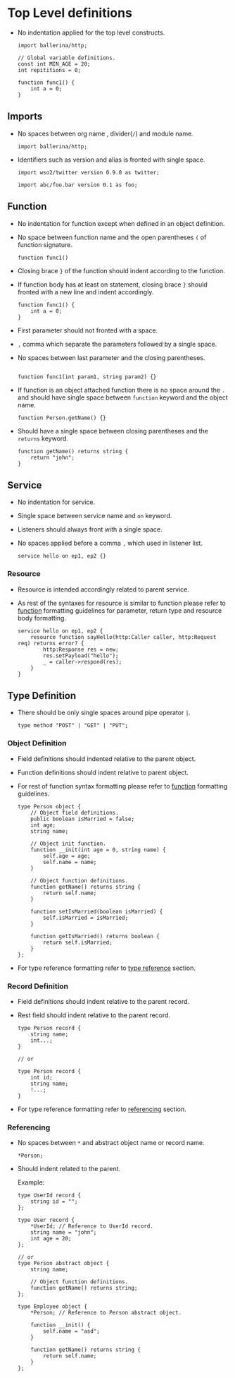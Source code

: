 # Top Level definitions

* No indentation applied for the top level constructs.

  ```ballerina
  import ballerina/http;

  // Global variable definitions.
  const int MIN_AGE = 20;
  int repititions = 0;

  function func1() {
      int a = 0;
  }
  ```

## Imports

* No spaces between org name , divider(`/`) and module name.

  ```ballerina
  import ballerina/http;
  ```
* Identifiers such as version and alias is fronted with single space.

  ```ballerina
  import wso2/twitter version 0.9.0 as twitter;

  import abc/foo.bar version 0.1 as foo;
  ```

## Function
* No indentation for function except when defined in an object definition.
* No space between function name and the open parentheses `(` of function signature.

  ```ballerina
  function func1()
  ```
* Closing brace `}` of the function should indent according to the function.
* If function body has at least on statement, closing brace `}` should fronted with a new line
  and indent accordingly.
  
  ```ballerina
  function func1() {
      int a = 0;
  }
  ```
* First parameter should not fronted with a space. 
* `,` comma which separate the parameters followed by a single space.
* No spaces between last parameter and the closing parentheses.

  ```ballerina

  function func1(int param1, string param2) {}

  ```
 
* If function is an object attached function there is no space around the `.`
  and should have single space between `function` keyword and the object name.

  ```ballerina
  function Person.getName() {}
  ```

* Should have a single space between closing parentheses and the `returns` keyword.

  ```ballerina
  function getName() returns string {
      return "john";
  }
  ``` 

## Service

* No indentation for service.
* Single space between service name and `on` keyword.
* Listeners should always front with a single space.
* No spaces applied before a comma `,` which used in listener list.
  
  ```ballerina
  service hello on ep1, ep2 {}
  ```

### Resource

* Resource is intended accordingly related to parent service.
* As rest of the syntaxes for resource is similar to function please refer to [function](#Function) formatting guidelines for
parameter, return type and resource body formatting.  

  ```ballerina
  service hello on ep1, ep2 {
      resource function sayHello(http:Caller caller, http:Request req) returns error? {
          http:Response res = new;
          res.setPayload("hello");
          _ = caller->respond(res);
      }
  }
  ```
  
## Type Definition

* There should be only single spaces around pipe operator `|`.

  ```ballerina
  type method "POST" | "GET" | "PUT";
  ```

### Object Definition

* Field definitions should indented relative to the parent object.
* Function definitions should indent relative to parent object.
* For rest of function syntax formatting please refer to [function](#Function) formatting guidelines.

  ```ballerina
  type Person object {
      // Object field definitions.
      public boolean isMarried = false;
      int age;
      string name;
  
      // Object init function.
      function __init(int age = 0, string name) {
          self.age = age;
          self.name = name;
      }
  
      // Object function definitions.
      function getName() returns string {
          return self.name;
      }
  
      function setIsMarried(boolean isMarried) {
          self.isMarried = isMarried;
      }
      
      function getIsMarried() returns boolean {
          return self.isMarried;
      }
  };
  ```
* For type reference formatting refer to [type reference](#Referencing) section.
### Record Definition
* Field definitions should indent relative to the parent record.
* Rest field should indent relative to the parent record.

  ```ballerina
  type Person record {
      string name;
      int...;
  }

  // or

  type Person record {
      int id;
      string name;
      !...;
  }
  ```
* For type reference formatting refer to [referencing](#Referencing) section.

### Referencing
* No spaces between `*` and abstract object name or record name.
  
  ```ballerina
  *Person;
  ```
* Should indent related to the parent.

  Example:

  ```ballerina
  type UserId record {
      string id = "";
  };
  
  type User record {
      *UserId; // Reference to UserId record.
      string name = "john";
      int age = 20;
  };

  // or
  type Person abstract object {
      string name;
  
      // Object function definitions.
      function getName() returns string;
  };

  type Employee object {
      *Person; // Reference to Person abstract object.

      function __init() {
          self.name = "asd";
      }

      function getName() returns string {
          return self.name;
      }
  };
  ```
